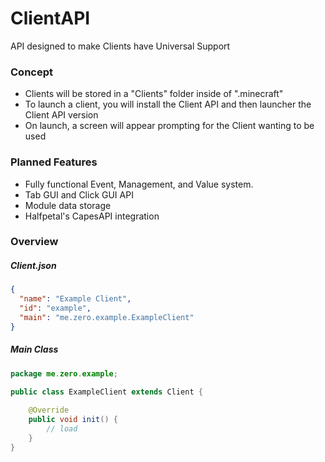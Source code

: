 # ClientAPI
API designed to make Clients have Universal Support

### Concept
* Clients will be stored in a "Clients" folder inside of ".minecraft"
* To launch a client, you will install the Client API and then launcher the Client API version
* On launch, a screen will appear prompting for the Client wanting to be used

### Planned Features
* Fully functional Event, Management, and Value system.
* Tab GUI and Click GUI API
* Module data storage
* Halfpetal's CapesAPI integration

### Overview

##### Client.json
```json
{
  "name": "Example Client",
  "id": "example",
  "main": "me.zero.example.ExampleClient"
}
```
##### Main Class
```java
package me.zero.example;

public class ExampleClient extends Client {
    
    @Override
    public void init() {
        // load
    }
}
```
